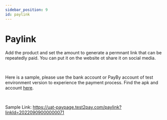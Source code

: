 ```yaml
---
sidebar_position: 9
id: paylink
---
```


# Paylink

Add the product and set the amount to generate a permnant link that can be repeatedly paid. You can put it on the website ot share it on social media. 

<br/>

Here is a sample, please use the bank account or PayBy account of test environment version to experience the payment process. Find the apk and account [here](/demos/testaccount).

<br/>

Sample Link: https://uat-paypage.test2pay.com/paylink?linkId=20220909000000071

